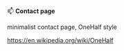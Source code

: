 :mailbox: **Contact page**

minimalist contact page, OneHalf style

https://en.wikipedia.org/wiki/OneHalf



